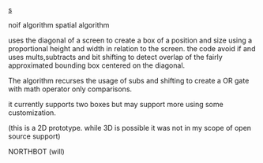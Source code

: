 [s](https://www.shadertoy.com/view/tfcXzr)

noif algorithm
spatial algorithm

uses the diagonal of a screen to create a box of a position and size using a proportional height and width in relation to the screen.
the code avoid if and uses mults,subtracts and bit shifting to detect overlap of the fairly approximated bounding box centered on the diagonal.

The algorithm recurses the usage of subs and shifting to create a OR gate with math operator only comparisons.

it currently supports two boxes but may support more using some customization.

(this is a 2D prototype. while 3D is possible it was not in my scope of open source support)

NORTHBOT
(will)
